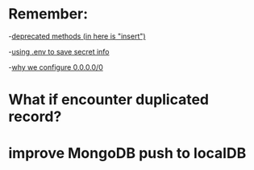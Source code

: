 # Remember:
-[deprecated methods (in here is "insert")](https://brogramo.com/solution-for-typeerror-collection-object-is-not-callable-when-using-the-insert-command-in-pymongo/)

-[using .env to save secret info](https://stackoverflow.com/questions/40216311/reading-in-environment-variables-from-an-environment-file)

-[why we configure 0.0.0.0/0](https://www.mongodb.com/docs/manual/core/security-mongodb-configuration/) 

# What if encounter duplicated record?

# improve MongoDB push to localDB
